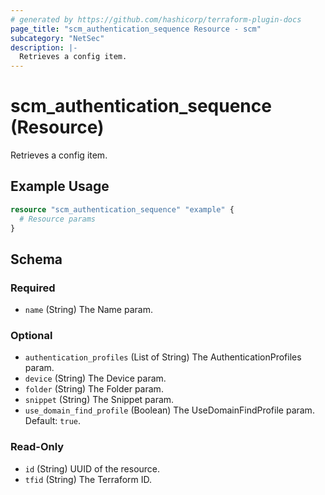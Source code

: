 ```yaml
---
# generated by https://github.com/hashicorp/terraform-plugin-docs
page_title: "scm_authentication_sequence Resource - scm"
subcategory: "NetSec"
description: |-
  Retrieves a config item.
---
```


# scm_authentication_sequence (Resource)

Retrieves a config item.

## Example Usage

```terraform
resource "scm_authentication_sequence" "example" {
  # Resource params
}
```

<!-- schema generated by tfplugindocs -->
## Schema

### Required

- `name` (String) The Name param.

### Optional

- `authentication_profiles` (List of String) The AuthenticationProfiles param.
- `device` (String) The Device param.
- `folder` (String) The Folder param.
- `snippet` (String) The Snippet param.
- `use_domain_find_profile` (Boolean) The UseDomainFindProfile param. Default: `true`.

### Read-Only

- `id` (String) UUID of the resource.
- `tfid` (String) The Terraform ID.
